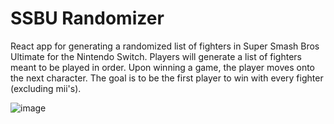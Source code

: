 # SSBU Randomizer

React app for generating a randomized list of fighters in Super Smash Bros Ultimate for the Nintendo Switch. Players will generate a list of fighters meant to be played in order. Upon winning a game, the player moves onto the next character. The goal is to be the first player to win with every fighter (excluding mii's).

![image](https://github.com/EngineerFaunce/ssbu-randomizer/assets/16312436/3e3f196f-980d-49c1-8b84-e7cf0455971f)
